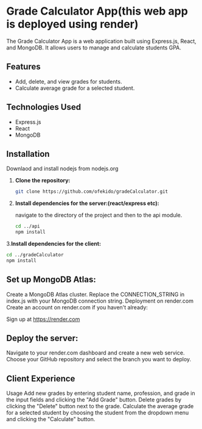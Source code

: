# Grade Calculator App(this web app is deployed using render)

The Grade Calculator App is a web application built using Express.js, React, and MongoDB. It allows users to manage and calculate students GPA.

## Features

- Add, delete, and view grades for students.
- Calculate average grade for a selected student.

## Technologies Used

- Express.js
- React
- MongoDB

## Installation

Downlaod and install nodejs from nodejs.org

1. **Clone the repository:**

   ```bash
   git clone https://github.com/ofekido/gradeCalculator.git
   
   ```
2. **Install dependencies for the server:(react/express etc):**
   
   navigate to the directory of the project and then to the api module.
   ```bash
   cd ../api
   npm install
   ```
3.**Install dependencies for the client:**
   ```bash
   cd ../gradeCalculator
   npm install
   ```
## Set up MongoDB Atlas:

   Create a MongoDB Atlas cluster.
   Replace the CONNECTION_STRING in index.js with your MongoDB connection string.
   Deployment on render.com
   Create an account on render.com if you haven't already:
   
   Sign up at https://render.com

## Deploy the server:

Navigate to your render.com dashboard and create a new web service. Choose your GitHub repository and select the branch you want to deploy.

## Client Experience
Usage Add new grades by entering student name, profession, and grade in the input fields and clicking the "Add Grade" button. Delete grades by clicking the "Delete" button next to the grade. Calculate the average grade for a selected student by choosing the student from the dropdown menu and clicking the "Calculate" button.



